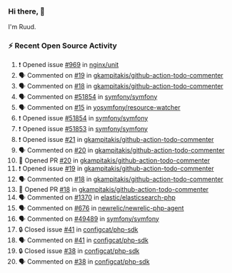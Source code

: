 ### Hi there, 👋

I'm Ruud.
 
### :zap: Recent Open Source Activity

<!--START_SECTION:activity-->
1. ❗ Opened issue [#969](https://github.com/nginx/unit/issues/969) in [nginx/unit](https://github.com/nginx/unit)
2. 🗣 Commented on [#19](https://github.com/gkampitakis/github-action-todo-commenter/issues/19#issuecomment-1751184595) in [gkampitakis/github-action-todo-commenter](https://github.com/gkampitakis/github-action-todo-commenter)
3. 🗣 Commented on [#18](https://github.com/gkampitakis/github-action-todo-commenter/pull/18#issuecomment-1751183058) in [gkampitakis/github-action-todo-commenter](https://github.com/gkampitakis/github-action-todo-commenter)
4. 🗣 Commented on [#51854](https://github.com/symfony/symfony/issues/51854#issuecomment-1750668196) in [symfony/symfony](https://github.com/symfony/symfony)
5. 🗣 Commented on [#15](https://github.com/yosymfony/resource-watcher/issues/15#issuecomment-1750118189) in [yosymfony/resource-watcher](https://github.com/yosymfony/resource-watcher)
6. ❗ Opened issue [#51854](https://github.com/symfony/symfony/issues/51854) in [symfony/symfony](https://github.com/symfony/symfony)
7. ❗ Opened issue [#51853](https://github.com/symfony/symfony/issues/51853) in [symfony/symfony](https://github.com/symfony/symfony)
8. ❗ Opened issue [#21](https://github.com/gkampitakis/github-action-todo-commenter/issues/21) in [gkampitakis/github-action-todo-commenter](https://github.com/gkampitakis/github-action-todo-commenter)
9. 🗣 Commented on [#20](https://github.com/gkampitakis/github-action-todo-commenter/pull/20#issuecomment-1748423915) in [gkampitakis/github-action-todo-commenter](https://github.com/gkampitakis/github-action-todo-commenter)
10. 💪 Opened PR [#20](https://github.com/gkampitakis/github-action-todo-commenter/pull/20) in [gkampitakis/github-action-todo-commenter](https://github.com/gkampitakis/github-action-todo-commenter)
11. ❗ Opened issue [#19](https://github.com/gkampitakis/github-action-todo-commenter/issues/19) in [gkampitakis/github-action-todo-commenter](https://github.com/gkampitakis/github-action-todo-commenter)
12. 🗣 Commented on [#18](https://github.com/gkampitakis/github-action-todo-commenter/pull/18#issuecomment-1748231104) in [gkampitakis/github-action-todo-commenter](https://github.com/gkampitakis/github-action-todo-commenter)
13. 💪 Opened PR [#18](https://github.com/gkampitakis/github-action-todo-commenter/pull/18) in [gkampitakis/github-action-todo-commenter](https://github.com/gkampitakis/github-action-todo-commenter)
14. 🗣 Commented on [#1370](https://github.com/elastic/elasticsearch-php/issues/1370#issuecomment-1746947347) in [elastic/elasticsearch-php](https://github.com/elastic/elasticsearch-php)
15. 🗣 Commented on [#676](https://github.com/newrelic/newrelic-php-agent/issues/676#issuecomment-1746259743) in [newrelic/newrelic-php-agent](https://github.com/newrelic/newrelic-php-agent)
16. 🗣 Commented on [#49489](https://github.com/symfony/symfony/issues/49489#issuecomment-1740879575) in [symfony/symfony](https://github.com/symfony/symfony)
17. 🔒 Closed issue [#41](https://github.com/configcat/php-sdk/issues/41) in [configcat/php-sdk](https://github.com/configcat/php-sdk)
18. 🗣 Commented on [#41](https://github.com/configcat/php-sdk/issues/41#issuecomment-1739362179) in [configcat/php-sdk](https://github.com/configcat/php-sdk)
19. 🔒 Closed issue [#38](https://github.com/configcat/php-sdk/issues/38) in [configcat/php-sdk](https://github.com/configcat/php-sdk)
20. 🗣 Commented on [#38](https://github.com/configcat/php-sdk/issues/38#issuecomment-1739360843) in [configcat/php-sdk](https://github.com/configcat/php-sdk)
<!--END_SECTION:activity-->
